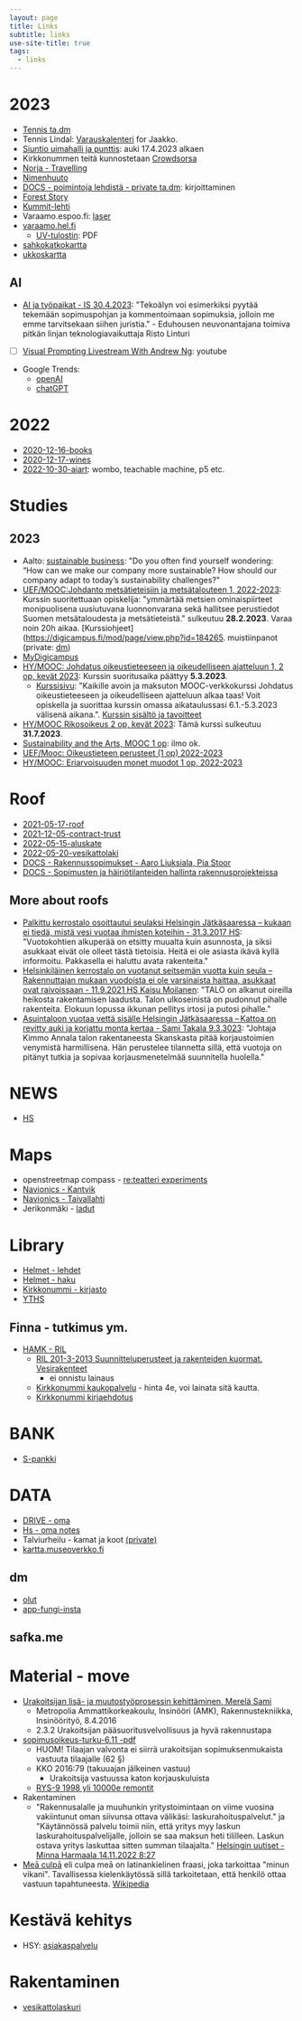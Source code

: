 ```yaml
---
layout: page
title: Links
subtitle: links
use-site-title: true
tags:
  - links
---
```



# 2023

- [Tennis ta.dm](https://talonendm.github.io/2021-06-12-tennis/)
- Tennis Lindal: [Varauskalenteri](https://kirte.net/varauskalenteri/Web/schedule.php) for Jaakko.
- [Siuntio uimahalli ja punttis](https://www.siuntio.fi/siuntion-uimahalli-avataan-maanantaina-174-klo-13): auki 17.4.2023 alkaen
- Kirkkonummen teitä kunnostetaan [Crowdsorsa](https://www.kirkkonummi.fi/kirkkonummella-kerataan-katujen-kuntotietoa-mobiilipelilla)
- [Norja - Travelling](https://docs.google.com/document/d/10h1bN0ps1jTwevLAY3xna2aFz1f0oruE2Y_yMWK2xRA/edit?usp=sharing)
- [Nimenhuuto](https://nimenhuuto.com/users/sessions)
- [DOCS - poimintoja lehdistä - private ta.dm](https://docs.google.com/document/d/1ZEJUtwZs-oa7OkBlFb1pq_87FhP5y90KmF5MfqEn05U/edit?usp=sharing): kirjoittaminen
- [Forest Story](https://talonendm.github.io/ballrotation/foreststory/)
- [Kummit-lehti](https://kummit.fi/tietoa-meista/kummit-lehti/)
- Varaamo.espoo.fi: [laser](https://varaamo.espoo.fi/search?search=laser)
- [varaamo.hel.fi](https://varaamo.hel.fi/)
  - [UV-tulostin](https://varaamo.hel.fi/resources/awmcspbxrcsq?date=2023-08-10): PDF
- [sahkokatkokartta](https://sahkokatkokartta.fi/)
- [ukkoskartta](http://tutka.geocache.fi/)

## AI

- [AI ja työpaikat - IS 30.4.2023](https://www.is.fi/taloussanomat/art-2000009544694.html): "Tekoälyn voi esimerkiksi pyytää tekemään sopimuspohjan ja kommentoimaan sopimuksia, jolloin me emme tarvitsekaan siihen juristia." - Eduhousen neuvonantajana toimiva pitkän linjan teknologiavaikuttaja Risto Linturi
- [ ] [Visual Prompting Livestream With Andrew Ng](https://www.youtube.com/watch?v=FE88OOUBonQ): youtube
- Google Trends: 
  - [openAI](https://trends.google.com/trends/explore?geo=FI&q=openAI&hl=fi)
  - [chatGPT](https://trends.google.com/trends/explore?geo=FI&q=chatGPT&hl=fi)

# 2022

- [2020-12-16-books](https://talonendm.github.io/2020-12-16-books/)
- [2020-12-17-wines](https://talonendm.github.io/2020-12-17-wines/)
- [2022-10-30-aiart](https://talonendm.github.io/2022-10-30-aiart/): wombo, teachable machine, p5 etc.

# Studies

## 2023

- Aalto: [sustainable business](https://sustainablebusiness.aalto.fi/en/course/): "Do you often find yourself wondering: “How can we make our company more sustainable? How should our company adapt to today’s sustainability challenges?"
- [UEF/MOOC:Johdanto metsätieteisiin ja metsätalouteen 1, 2022-2023](https://digicampus.fi/mod/page/view.php?id=184265): Kurssin suoritettuaan opiskelija: "ymmärtää metsien ominaispiirteet monipuolisena uusiutuvana luonnonvarana sekä hallitsee perustiedot Suomen metsätaloudesta ja metsätieteistä." sulkeutuu **28.2.2023**. Varaa noin 20h aikaa. [Kurssiohjeet](https://digicampus.fi/mod/page/view.php?id=184265. muistiinpanot (private: [dm](https://docs.google.com/document/d/1No6AWDlN5uoum1pmIl1oI9zzrfAP6awN92qVoK5-scc/edit?usp=sharing))
- [MyDigicampus](https://digicampus.fi/my/)
- [HY/MOOC: Johdatus oikeustieteeseen ja oikeudelliseen ajatteluun 1, 2 op, kevät 2023](https://digicampus.fi/course/view.php?id=3904): Kurssin suoritusaika päättyy **5.3.2023**. 
  - [Kurssisivu](https://studies.helsinki.fi/opintotarjonta/cur/otm-994417b6-88a5-4b57-910b-cc774d72461e): "Kaikille avoin ja maksuton MOOC-verkkokurssi Johdatus oikeustieteeseen ja oikeudelliseen ajatteluun alkaa taas! Voit opiskella ja suorittaa kurssin omassa aikataulussasi 6.1.-5.3.2023 välisenä aikana.". [Kurssin sisältö ja tavoitteet](https://digicampus.fi/mod/page/view.php?id=204308)  
- [HY/MOOC Rikosoikeus 2 op, kevät 2023](https://digicampus.fi/course/view.php?id=3900#section-0): Tämä kurssi sulkeutuu  **31.7.2023**. 
- [Sustainability and the Arts, MOOC 1 op](https://studies.helsinki.fi/opintotarjonta/cur/otm-8a5b6af3-bba6-4eed-bb81-07d460a9b346/ATM388/Sustainability_and_the_Arts): ilmo ok.
- [UEF/Mooc: Oikeustieteen perusteet (1 op) 2022-2023](https://digicampus.fi/course/view.php?id=3618)
- [HY/MOOC: Eriarvoisuuden monet muodot 1 op, 2022-2023](https://digicampus.fi/course/view.php?id=3756)


# Roof

- [2021-05-17-roof](https://talonendm.github.io/2021-05-17-roof/)
- [2021-12-05-contract-trust](https://talonendm.github.io/2021-12-05-contract-trust/)
- [2022-05-15-aluskate](https://talonendm.github.io/2022-05-15-aluskate/)
- [2022-05-20-vesikattolaki](https://talonendm.github.io/2022-05-20-vesikattolaki/)
- [DOCS - Rakennussopimukset - Aaro Liuksiala, Pia Stoor](https://docs.google.com/document/d/1MJ7HExHeWMKrVM1FMO78PO_U8gHkS9Z9QmXtHRgw5rg/edit?usp=sharing)
- [DOCS - Sopimusten ja häiriötilanteiden hallinta rakennusprojekteissa](https://docs.google.com/document/d/1oIuHnj8p59LSQn52hpR89CjKX3etU7eKp4ZR8ssd1VQ/edit?usp=sharing)

## More about roofs

- [Palkittu kerrostalo osoittautui seulaksi Helsingin Jätkäsaaressa – kukaan ei tiedä, mistä vesi vuotaa ihmisten koteihin - 31.3.2017 HS](https://www.hs.fi/kaupunki/art-2000005149774.html): "Vuotokohtien alkuperää on etsitty muualta kuin asunnosta, ja siksi asukkaat eivät ole olleet tästä tietoisia. Heitä ei ole asiasta ikävä kyllä informoitu. Pakkasella ei haluttu avata rakenteita."
- [Helsinkiläinen kerros­talo on vuotanut seitsemän vuotta kuin seula – Rakennuttajan mukaan vuodoista ei ole varsinaista haittaa, asukkaat ovat raivoissaan - 11.9.2021 HS Kaisu Moilanen](https://www.hs.fi/kaupunki/art-2000008222844.html): "TALO on alkanut oireilla heikosta rakentamisen laadusta. Talon ulkoseinistä on pudonnut pihalle rakenteita. Elokuun lopussa ikkunan pellitys irtosi ja putosi pihalle."
- [Asuintaloon vuotaa vettä sisälle Helsingin Jätkäsaaressa – Kattoa on revitty auki ja korjattu monta kertaa - Sami Takala 9.3.3023](https://www.hs.fi/kaupunki/art-2000009422338.html): "Johtaja Kimmo Annala talon rakentaneesta Skanskasta pitää korjaustoimien venymistä harmillisena. Hän perustelee tilannetta sillä, että vuotoja on pitänyt tutkia ja sopivaa korjausmenetelmää suunnitella huolella."

# NEWS

- [HS](https://www.hs.fi/)

# Maps

- openstreetmap compass - [re:teatteri experiments](https://talonendm.github.io/compass/openstreetmap/)
- [Navionics - Kantvik](https://webapp.navionics.com/#boating@10&key=amrmJcdzsC)
- [Navionics - Taivallahti](https://webapp.navionics.com/#boating@11&key=u%60hnJ_bcwC)
- Jerikonmäki - [ladut](https://ladulle.fi/ladut/helsinki/jerikonmaenladutpvvalaistu_66102)

# Library

- [Helmet - lehdet](https://helmet.emagz.fi/catalog?utm_source=helmet&utm_medium=remote&utm_campaign=helmet)
- [Helmet - haku](https://haku.helmet.fi/iii/encore/?lang=fin)
- [Kirkkonummi - kirjasto](https://kirkkonummi.verkkokirjasto.fi/)
- [YTHS](https://www.yths.fi/)

## Finna - tutkimus ym.

- [HAMK - RIL](https://www.ellibslibrary.com/collection/0/RIL)
  - [RIL 201-3-2013 Suunnitteluperusteet ja rakenteiden kuormat. Vesirakenteet](https://www.ellibslibrary.com/fi/book/9789517585798)
      - ei onnistu lainaus
  - [Kirkkonummi kaukopalvelu](https://www.kirkkonummi.verkkokirjasto.fi/-/kaukopalve-2) - hinta 4e, voi lainata sitä kautta.
  - [Kirkkonummi kirjaehdotus](https://www.kirkkonummi.verkkokirjasto.fi/hankintaehdotus)

# BANK

- [S-pankki](https://www.s-pankki.fi/)

# DATA 

- [DRIVE - oma](https://drive.google.com/drive/u/0/my-drive)
- [Hs - oma notes](https://docs.google.com/document/d/1NXiD0G9zo-lA1EG55y1xyt9KKr8jY8-yBwOP0ykL24o/edit?usp=sharing)
- Talviurheilu - kamat ja koot [(private)](https://docs.google.com/spreadsheets/d/1wVZ0nORN11OwwguXcEv6zwl4aHwJYxDbeVlo4DfMErY/edit?usp=sharing)
- [kartta.museoverkko.fi](https://kartta.museoverkko.fi/)


## dm

- [olut](https://talonen.shinyapps.io/olut/)
- [app-fungi-insta](https://talonen.shinyapps.io/app-fungi-insta/)

## safka.me

# Material - move

- [Urakoitsijan lisä- ja muutostyöprosessin kehittäminen, Merelä Sami](https://www.theseus.fi/bitstream/handle/10024/106743/Merela_Sami.pdf?sequence=1)
  - Metropolia Ammattikorkeakoulu, Insinööri (AMK), Rakennustekniikka, Insinöörityö, 8.4.2016
  - 2.3.2 Urakoitsijan pääsuoritusvelvollisuus ja hyvä rakennustapa
- [sopimusoikeus-turku-6.11 -pdf](https://www.rakennusteollisuus.fi/globalassets/infra/jasenpalvelu/sopimusoikeus-turku-6.11.-huhtamaki.pdf)
  - HUOM! Tilaajan valvonta ei siirrä urakoitsijan sopimuksenmukaista vastuuta tilaajalle (62 §) 
  - KKO 2016:79 (takuuajan jälkeinen vastuu)
    - Urakoitsija vastuussa katon korjauskuluista
  - [RYS-9 1998 yli 10000e remontit](https://www.idearemontit.fi/rakennusalan-toita-koskevat-yleiset-kuluttajasopimusehdot-rys-9-1998)
- Rakentaminen
  - "Rakennusalalle ja muuhunkin yritystoimintaan on viime vuosina vakiintunut oman siivunsa ottava välikäsi: laskurahoituspalvelut." ja "Käytännössä palvelu toimii niin, että yritys myy laskun laskurahoituspalvelijalle, jolloin se saa maksun heti tililleen. Laskun ostava yritys laskuttaa sitten summan tilaajalta." [Helsingin uutiset - Minna Harmaala 14.11.2022 8:27](https://www.helsinginuutiset.fi/paikalliset/5498950)
- [Meā culpā](https://www.youtube.com/watch?v=KG7Bs_BCC5w) eli culpa meā on latinankielinen fraasi, joka tarkoittaa "minun vikani". Tavallisessa kielenkäytössä sillä tarkoitetaan, että henkilö ottaa vastuun tapahtuneesta. [Wikipedia](https://fi.wikipedia.org/wiki/Mea_culpa)


# Kestävä kehitys

- HSY: [asiakaspalvelu](https://www.hsy.fi/hsy/asiakaspalvelu/)

# Rakentaminen

- [vesikattolaskuri](https://talonendm.github.io/vesikattolaskuri/)